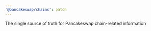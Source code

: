 ```yaml
---
'@pancakeswap/chains': patch
---
```


The single source of truth for Pancakeswap chain-related information
